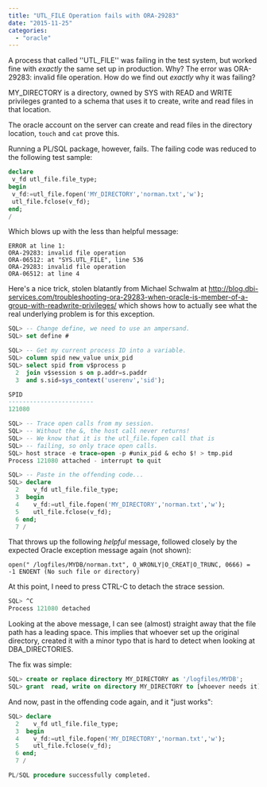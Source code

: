```yaml
---
title: "UTL_FILE Operation fails with ORA-29283"
date: "2015-11-25"
categories: 
  - "oracle"
---
```


A process that called ''UTL_FILE'' was failing in the test system, but worked fine with _exactly_ the same set up in production. Why? The error was ORA-29283: invalid file operation. How do we find out _exactly_ why it was failing?

MY_DIRECTORY is a directory, owned by SYS with READ and WRITE privileges granted to a schema that uses it to create, write and read files in that location.

The oracle account on the server can create and read files in the directory location, `touch` and `cat` prove this.

Running a PL/SQL package, however, fails. The failing code was reduced to the following test sample:

```sql
declare
 v_fd utl_file.file_type;
begin
 v_fd:=utl_file.fopen('MY_DIRECTORY','norman.txt','w');
 utl_file.fclose(v_fd);
end;
/
```

Which blows up with the less than helpful message:

```text
ERROR at line 1:
ORA-29283: invalid file operation
ORA-06512: at "SYS.UTL_FILE", line 536
ORA-29283: invalid file operation
ORA-06512: at line 4
```

Here's a nice trick, stolen blatantly from Michael Schwalm at http://blog.dbi-services.com/troubleshooting-ora-29283-when-oracle-is-member-of-a-group-with-readwrite-privileges/ which shows how to actually see what the real underlying problem is for this exception.

```sql
SQL> -- Change define, we need to use an ampersand.
SQL> set define #

SQL> -- Get my current process ID into a variable.
SQL> column spid new_value unix_pid
SQL> select spid from v$process p 
  2  join v$session s on p.addr=s.paddr 
  3  and s.sid=sys_context('userenv','sid');

SPID
------------------------
121080

SQL> -- Trace open calls from my session. 
SQL> -- Without the &, the host call never returns!
SQL> -- We know that it is the utl_file.fopen call that is 
SQL> -- failing, so only trace open calls.
SQL> host strace -e trace=open -p #unix_pid & echo $! > tmp.pid
Process 121080 attached - interrupt to quit

SQL> -- Paste in the offending code...
SQL> declare
  2    v_fd utl_file.file_type;
  3  begin
  4    v_fd:=utl_file.fopen('MY_DIRECTORY','norman.txt','w');
  5    utl_file.fclose(v_fd);
  6 end;
  7 /
```

That throws up the following _helpful_ message, followed closely by the expected Oracle exception message again (not shown):

```text
open(" /logfiles/MYDB/norman.txt", O_WRONLY|O_CREAT|O_TRUNC, 0666) = -1 ENOENT (No such file or directory)
```

At this point, I need to press CTRL-C to detach the strace session.

```sql
SQL> ^C
Process 121080 detached
```

Looking at the above message, I can see (almost) straight away that the file path has a leading space. This implies that whoever set up the original directory, created it with a minor typo that is hard to detect when looking at DBA_DIRECTORIES.

The fix was simple:

```sql
SQL> create or replace directory MY_DIRECTORY as '/logfiles/MYDB';
SQL> grant  read, write on directory MY_DIRECTORY to [whoever needs it];
```

And now, past in the offending code again, and it "just works":

```sql
SQL> declare
  2    v_fd utl_file.file_type;
  3  begin
  4    v_fd:=utl_file.fopen('MY_DIRECTORY','norman.txt','w');
  5    utl_file.fclose(v_fd);
  6 end;
  7 /

PL/SQL procedure successfully completed.
```

